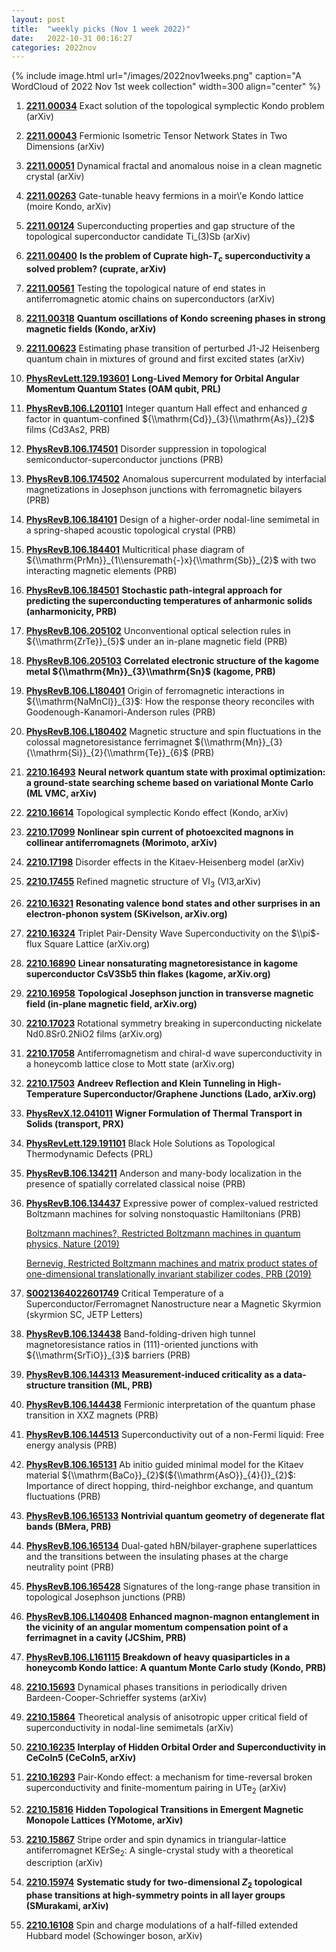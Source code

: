 ```yaml
---
layout: post
title:  "weekly picks (Nov 1 week 2022)"
date:   2022-10-31 00:16:27
categories: 2022nov
---
```


{% include image.html url="/images/2022nov1weeks.png" caption="A WordCloud of 2022 Nov 1st week collection" width=300 align="center" %}



1. **[2211.00034](http://arxiv.org/abs/2211.00034)** Exact solution of the topological symplectic Kondo problem (arXiv)

1. **[2211.00043](http://arxiv.org/abs/2211.00043)** Fermionic Isometric Tensor Network States in Two Dimensions (arXiv)

1. **[2211.00051](http://arxiv.org/abs/2211.00051)** Dynamical fractal and anomalous noise in a clean magnetic crystal (arXiv)

1. **[2211.00263](http://arxiv.org/abs/2211.00263)** Gate-tunable heavy fermions in a moir\\'e Kondo lattice (moire Kondo, arXiv)

1. **[2211.00124](http://arxiv.org/abs/2211.00124)** Superconducting properties and gap structure of the topological superconductor candidate Ti_(3)Sb (arXiv)

1. **[2211.00400](http://arxiv.org/abs/2211.00400)** **Is the problem of Cuprate high-$T_c$ superconductivity a solved problem? (cuprate, arXiv)**

1. **[2211.00561](http://arxiv.org/abs/2211.00561)** Testing the topological nature of end states in antiferromagnetic atomic chains on superconductors (arXiv)

1. **[2211.00318](http://arxiv.org/abs/2211.00318)** **Quantum oscillations of Kondo screening phases in strong magnetic fields (Kondo, arXiv)**

1. **[2211.00623](http://arxiv.org/abs/2211.00623)** Estimating phase transition of perturbed J1-J2 Heisenberg quantum chain in mixtures of ground and first excited states (arXiv)


1. **[PhysRevLett.129.193601](https://link.aps.org/doi/10.1103/PhysRevLett.129.193601)** **Long-Lived Memory for Orbital Angular Momentum Quantum States (OAM qubit, PRL)**

1. **[PhysRevB.106.L201101](https://link.aps.org/doi/10.1103/PhysRevB.106.L201101)** Integer quantum Hall effect and enhanced $g$ factor in quantum-confined ${\\mathrm{Cd}}_{3}{\\mathrm{As}}_{2}$ films (Cd3As2, PRB)

1. **[PhysRevB.106.174501](https://link.aps.org/doi/10.1103/PhysRevB.106.174501)** Disorder suppression in topological semiconductor-superconductor junctions (PRB)

1. **[PhysRevB.106.174502](https://link.aps.org/doi/10.1103/PhysRevB.106.174502)** Anomalous supercurrent modulated by interfacial magnetizations in Josephson junctions with ferromagnetic bilayers (PRB)

1. **[PhysRevB.106.184101](https://link.aps.org/doi/10.1103/PhysRevB.106.184101)** Design of a higher-order nodal-line semimetal in a spring-shaped acoustic topological crystal (PRB)

1. **[PhysRevB.106.184401](https://link.aps.org/doi/10.1103/PhysRevB.106.184401)** Multicritical phase diagram of ${\\mathrm{PrMn}}_{1\\ensuremath{-}x}{\\mathrm{Sb}}_{2}$ with two interacting magnetic elements (PRB)

1. **[PhysRevB.106.184501](https://link.aps.org/doi/10.1103/PhysRevB.106.184501)** **Stochastic path-integral approach for predicting the superconducting temperatures of anharmonic solids (anharmonicity, PRB)**

1. **[PhysRevB.106.205102](https://link.aps.org/doi/10.1103/PhysRevB.106.205102)** Unconventional optical selection rules in ${\\mathrm{ZrTe}}_{5}$ under an in-plane magnetic field (PRB)

1. **[PhysRevB.106.205103](https://link.aps.org/doi/10.1103/PhysRevB.106.205103)** **Correlated electronic structure of the kagome metal ${\\mathrm{Mn}}_{3}\\mathrm{Sn}$ (kagome, PRB)**

1. **[PhysRevB.106.L180401](https://link.aps.org/doi/10.1103/PhysRevB.106.L180401)** Origin of ferromagnetic interactions in ${\\mathrm{NaMnCl}}_{3}$: How the response theory reconciles with Goodenough-Kanamori-Anderson rules (PRB)

1. **[PhysRevB.106.L180402](https://link.aps.org/doi/10.1103/PhysRevB.106.L180402)** Magnetic structure and spin fluctuations in the colossal magnetoresistance ferrimagnet ${\\mathrm{Mn}}_{3}{\\mathrm{Si}}_{2}{\\mathrm{Te}}_{6}$ (PRB)



1. **[2210.16493](http://arxiv.org/abs/2210.16493)** **Neural network quantum state with proximal optimization: a ground-state searching scheme based on variational Monte Carlo (ML VMC, arXiv)**

1. **[2210.16614](http://arxiv.org/abs/2210.16614)** Topological symplectic Kondo effect (Kondo, arXiv)

1. **[2210.17099](http://arxiv.org/abs/2210.17099)** **Nonlinear spin current of photoexcited magnons in collinear antiferromagnets (Morimoto, arXiv)**

1. **[2210.17198](http://arxiv.org/abs/2210.17198)** Disorder effects in the Kitaev-Heisenberg model (arXiv)

1. **[2210.17455](http://arxiv.org/abs/2210.17455)** Refined magnetic structure of VI$_3$ (VI3,arXiv)


1. **[2210.16321](http://arxiv.org/abs/2210.16321)** **Resonating valence bond states and other surprises in an electron-phonon system (SKivelson, arXiv.org)**

1. **[2210.16324](http://arxiv.org/abs/2210.16324)** Triplet Pair-Density Wave Superconductivity on the $\\pi$-flux Square Lattice (arXiv.org)

1. **[2210.16890](http://arxiv.org/abs/2210.16890)** **Linear nonsaturating magnetoresistance in kagome superconductor CsV3Sb5 thin flakes (kagome, arXiv.org)**

1. **[2210.16958](http://arxiv.org/abs/2210.16958)** **Topological Josephson junction in transverse magnetic field (in-plane magnetic field, arXiv.org)**

1. **[2210.17023](http://arxiv.org/abs/2210.17023)** Rotational symmetry breaking in superconducting nickelate Nd0.8Sr0.2NiO2 films (arXiv.org)

1. **[2210.17058](http://arxiv.org/abs/2210.17058)** Antiferromagnetism and chiral-d wave superconductivity in a honeycomb lattice close to Mott state (arXiv.org)

1. **[2210.17503](http://arxiv.org/abs/2210.17503)** **Andreev Reflection and Klein Tunneling in High-Temperature Superconductor/Graphene Junctions (Lado, arXiv.org)**



1. **[PhysRevX.12.041011](https://link.aps.org/doi/10.1103/PhysRevX.12.041011)** **Wigner Formulation of Thermal Transport in Solids (transport, PRX)**

1. **[PhysRevLett.129.191101](https://link.aps.org/doi/10.1103/PhysRevLett.129.191101)** Black Hole Solutions as Topological Thermodynamic Defects (PRL)

1. **[PhysRevB.106.134211](https://link.aps.org/doi/10.1103/PhysRevB.106.134211)** Anderson and many-body localization in the presence of spatially correlated classical noise (PRB)

1. **[PhysRevB.106.134437](https://link.aps.org/doi/10.1103/PhysRevB.106.134437)** Expressive power of complex-valued restricted Boltzmann machines for solving nonstoquastic Hamiltonians (PRB)  
   >
   [Boltzmann machines?, Restricted Boltzmann machines in quantum physics, Nature (2019)](https://www.nature.com/articles/s41567-019-0545-1)
   
   >
   [Bernevig, Restricted Boltzmann machines and matrix product states of one-dimensional translationally invariant stabilizer codes, PRB (2019)](https://journals.aps.org/prb/abstract/10.1103/PhysRevB.99.155129)

1. **[S0021364022601749](https://doi.org/10.1134/S0021364022601749)** Critical Temperature of a Superconductor/Ferromagnet Nanostructure near a Magnetic Skyrmion (skyrmion SC, JETP Letters)

1. **[PhysRevB.106.134438](https://link.aps.org/doi/10.1103/PhysRevB.106.134438)** Band-folding-driven high tunnel magnetoresistance ratios in (111)-oriented junctions with ${\\mathrm{SrTiO}}_{3}$ barriers (PRB)

1. **[PhysRevB.106.144313](https://link.aps.org/doi/10.1103/PhysRevB.106.144313)** **Measurement-induced criticality as a data-structure transition (ML, PRB)**

1. **[PhysRevB.106.144438](https://link.aps.org/doi/10.1103/PhysRevB.106.144438)** Fermionic interpretation of the quantum phase transition in XXZ magnets (PRB)

1. **[PhysRevB.106.144513](https://link.aps.org/doi/10.1103/PhysRevB.106.144513)** Superconductivity out of a non-Fermi liquid: Free energy analysis (PRB)

1. **[PhysRevB.106.165131](https://link.aps.org/doi/10.1103/PhysRevB.106.165131)** Ab initio guided minimal model for the Kitaev material ${\\mathrm{BaCo}}_{2}$(${\\mathrm{AsO}}_{4}{)}_{2}$: Importance of direct hopping, third-neighbor exchange, and quantum fluctuations (PRB)

1. **[PhysRevB.106.165133](https://link.aps.org/doi/10.1103/PhysRevB.106.165133)** **Nontrivial quantum geometry of degenerate flat bands (BMera, PRB)**

1. **[PhysRevB.106.165134](https://link.aps.org/doi/10.1103/PhysRevB.106.165134)** Dual-gated hBN/bilayer-graphene superlattices and the transitions between the insulating phases at the charge neutrality point (PRB)

1. **[PhysRevB.106.165428](https://link.aps.org/doi/10.1103/PhysRevB.106.165428)** Signatures of the long-range phase transition in topological Josephson junctions (PRB)

1. **[PhysRevB.106.L140408](https://link.aps.org/doi/10.1103/PhysRevB.106.L140408)** **Enhanced magnon-magnon entanglement in the vicinity of an angular momentum compensation point of a ferrimagnet in a cavity (JCShim, PRB)**

1. **[PhysRevB.106.L161115](https://link.aps.org/doi/10.1103/PhysRevB.106.L161115)** **Breakdown of heavy quasiparticles in a honeycomb Kondo lattice: A quantum Monte Carlo study (Kondo, PRB)**



1. **[2210.15693](http://arxiv.org/abs/2210.15693)** Dynamical phases transitions in periodically driven Bardeen-Cooper-Schrieffer systems (arXiv)

1. **[2210.15864](http://arxiv.org/abs/2210.15864)** Theoretical analysis of anisotropic upper critical field of superconductivity in nodal-line semimetals (arXiv)

1. **[2210.16235](http://arxiv.org/abs/2210.16235)** **Interplay of Hidden Orbital Order and Superconductivity in CeCoIn5 (CeCoIn5, arXiv)**

1. **[2210.16293](http://arxiv.org/abs/2210.16293)** Pair-Kondo effect: a mechanism for time-reversal broken superconductivity and finite-momentum pairing in UTe$_2$ (arXiv)

1. **[2210.15816](http://arxiv.org/abs/2210.15816)** **Hidden Topological Transitions in Emergent Magnetic Monopole Lattices (YMotome, arXiv)**

1. **[2210.15867](http://arxiv.org/abs/2210.15867)** Stripe order and spin dynamics in triangular-lattice antiferromagnet KErSe$_{2}$: A single-crystal study with a theoretical description (arXiv)

1. **[2210.15974](http://arxiv.org/abs/2210.15974)** **Systematic study for two-dimensional $Z_2$ topological phase transitions at high-symmetry points in all layer groups (SMurakami, arXiv)**

1. **[2210.16108](http://arxiv.org/abs/2210.16108)** Spin and charge modulations of a half-filled extended Hubbard model (Schowinger boson, arXiv)





